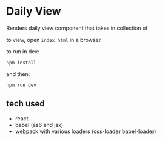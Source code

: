 # Daily View

Renders daily view component that takes in collection of

to view, open `index.html` in a browser.

to run in dev:

`npm install`

and then:

`npm run dev`


## tech used
- react
- babel (es6 and jsx)
- webpack with various loaders (css-loader babel-loader)
